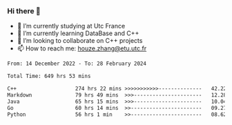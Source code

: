 ### Hi there 👋
- 🔭 I’m currently studying at Utc France
- 🌱 I’m currently learning DataBase and C++
- 👯 I’m looking to collaborate on C++ projects
- 📫 How to reach me: houze.zhang@etu.utc.fr

<!--START_SECTION:waka-->

```txt
From: 14 December 2022 - To: 28 February 2024

Total Time: 649 hrs 53 mins

C++                   274 hrs 22 mins >>>>>>>>>>>--------------   42.22 %
Markdown              79 hrs 49 mins  >>>----------------------   12.28 %
Java                  65 hrs 15 mins  >>>----------------------   10.04 %
Go                    60 hrs 14 mins  >>-----------------------   09.27 %
Python                56 hrs 1 min    >>-----------------------   08.62 %
```

<!--END_SECTION:waka-->
